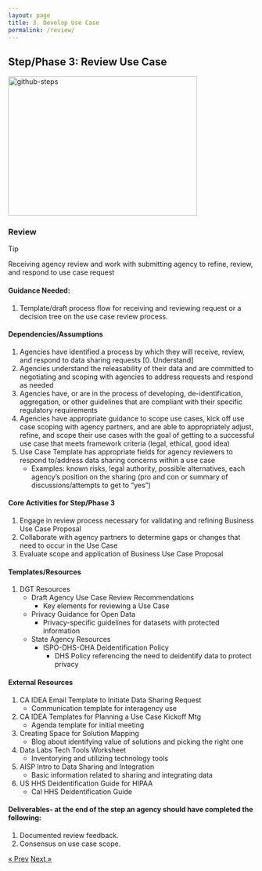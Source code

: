 ```yaml
---
layout: page
title: 3. Develop Use Case
permalink: /review/
---
```

## Step/Phase 3: Review Use Case
<img width="386" height="284" alt="github-steps" src="https://github.com/user-attachments/assets/c5a65f40-62e4-456b-897f-510ca7b36936" />

### Review
> [!TIP]
> Receiving agency review and work with submitting agency to refine, review, and respond to use case request

#### Guidance Needed:  
1. Template/draft process flow for receiving and reviewing request or a decision tree on the use case review process.
   
#### Dependencies/Assumptions
1. Agencies have identified a process by which they will receive, review, and respond to data sharing requests [0. Understand]
2. Agencies understand the releasability of their data and are committed to negotiating and scoping with agencies to address requests and respond as needed
3. Agencies have, or are in the process of developing, de-identification, aggregation, or other guidelines that are compliant with their specific regulatory requirements
4. Agencies have appropriate guidance to scope use cases, kick off use case scoping with agency partners, and are able to appropriately adjust, refine, and scope their use cases with the goal of getting to a successful use case that meets framework criteria (legal, ethical, good idea)
5. Use Case Template has appropriate fields for agency reviewers to respond to/address data sharing concerns within a use case
     - Examples: known risks, legal authority, possible alternatives, each agency’s position on the sharing (pro and con or summary of discussions/attempts to get to “yes”)

#### Core Activities for Step/Phase 3
1. Engage in review process necessary for validating and refining Business Use Case Proposal
2. Collaborate with agency partners to determine gaps or changes that need to occur in the Use Case
3. Evaluate scope and application of Business Use Case Proposal

#### Templates/Resources
1. DGT Resources
     - Draft Agency Use Case Review Recommendations
        - Key elements for reviewing a Use Case
     - Privacy Guidance for Open Data
        - Privacy-specific guidelines for datasets with protected information
    - State Agency Resources
        - ISPO-DHS-OHA Deidentification Policy
            - DHS Policy referencing the need to deidentify data to protect privacy
#### External Resources             
1. CA IDEA Email Template to Initiate Data Sharing Request
     - Communication template for interagency use
2. CA IDEA Templates for Planning a Use Case Kickoff Mtg
     - Agenda template for initial meeting
3. Creating Space for Solution Mapping
     - Blog about identifying value of solutions and picking the right one
4. Data Labs Tech Tools Worksheet 
     - Inventorying and utilizing technology tools
5. AISP Intro to Data Sharing and Integration
     - Basic information related to sharing and integrating data
6. US HHS Deidentification Guide for HIPAA
     - Cal HHS Deidentification Guide

#### Deliverables- at the end of the step an agency should have completed the following:
1. Documented review feedback.
2. Consensus on use case scope.

<!-- Pagination -->
<div class="pagination">
  <a class="pagination-item older" href="{{ site.baseurl }}/define">&laquo; Prev</a>
  <a class="pagination-item newer" href="{{ site.baseurl }}/implement">Next &raquo;</a>
</div>
